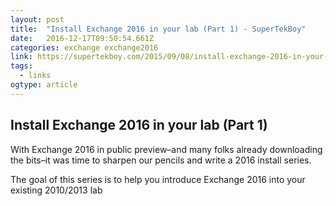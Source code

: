 ```yaml
---
layout: post
title:  "Install Exchange 2016 in your lab (Part 1) - SuperTekBoy"
date:   2016-12-17T09:50:54.661Z
categories: exchange exchange2016
link: https://supertekboy.com/2015/09/08/install-exchange-2016-in-your-lab-part-1/
tags:
  - links
ogtype: article
---
```


## Install Exchange 2016 in your lab (Part 1)

With Exchange 2016 in public preview–and many folks already downloading the bits–it was time to sharpen our pencils and write a 2016 install series.

The goal of this series is to help you introduce Exchange 2016 into your existing 2010/2013 lab
